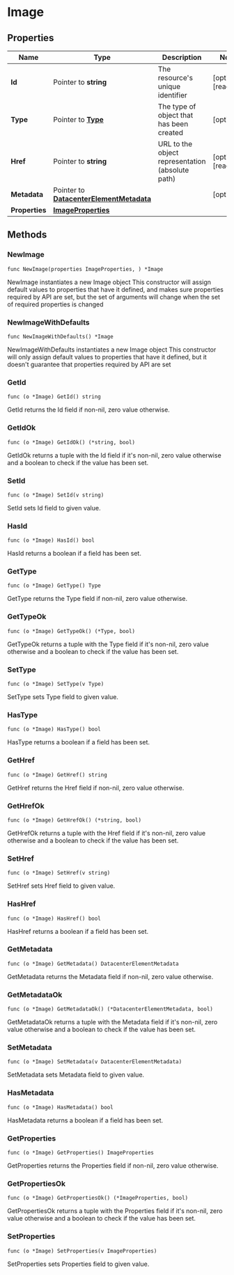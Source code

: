 # Image

## Properties

|Name | Type | Description | Notes|
|------------ | ------------- | ------------- | -------------|
|**Id** | Pointer to **string** | The resource&#39;s unique identifier | [optional] [readonly] |
|**Type** | Pointer to [**Type**](Type.md) | The type of object that has been created | [optional] |
|**Href** | Pointer to **string** | URL to the object representation (absolute path) | [optional] [readonly] |
|**Metadata** | Pointer to [**DatacenterElementMetadata**](DatacenterElementMetadata.md) |  | [optional] |
|**Properties** | [**ImageProperties**](ImageProperties.md) |  | |

## Methods

### NewImage

`func NewImage(properties ImageProperties, ) *Image`

NewImage instantiates a new Image object
This constructor will assign default values to properties that have it defined,
and makes sure properties required by API are set, but the set of arguments
will change when the set of required properties is changed

### NewImageWithDefaults

`func NewImageWithDefaults() *Image`

NewImageWithDefaults instantiates a new Image object
This constructor will only assign default values to properties that have it defined,
but it doesn't guarantee that properties required by API are set

### GetId

`func (o *Image) GetId() string`

GetId returns the Id field if non-nil, zero value otherwise.

### GetIdOk

`func (o *Image) GetIdOk() (*string, bool)`

GetIdOk returns a tuple with the Id field if it's non-nil, zero value otherwise
and a boolean to check if the value has been set.

### SetId

`func (o *Image) SetId(v string)`

SetId sets Id field to given value.

### HasId

`func (o *Image) HasId() bool`

HasId returns a boolean if a field has been set.

### GetType

`func (o *Image) GetType() Type`

GetType returns the Type field if non-nil, zero value otherwise.

### GetTypeOk

`func (o *Image) GetTypeOk() (*Type, bool)`

GetTypeOk returns a tuple with the Type field if it's non-nil, zero value otherwise
and a boolean to check if the value has been set.

### SetType

`func (o *Image) SetType(v Type)`

SetType sets Type field to given value.

### HasType

`func (o *Image) HasType() bool`

HasType returns a boolean if a field has been set.

### GetHref

`func (o *Image) GetHref() string`

GetHref returns the Href field if non-nil, zero value otherwise.

### GetHrefOk

`func (o *Image) GetHrefOk() (*string, bool)`

GetHrefOk returns a tuple with the Href field if it's non-nil, zero value otherwise
and a boolean to check if the value has been set.

### SetHref

`func (o *Image) SetHref(v string)`

SetHref sets Href field to given value.

### HasHref

`func (o *Image) HasHref() bool`

HasHref returns a boolean if a field has been set.

### GetMetadata

`func (o *Image) GetMetadata() DatacenterElementMetadata`

GetMetadata returns the Metadata field if non-nil, zero value otherwise.

### GetMetadataOk

`func (o *Image) GetMetadataOk() (*DatacenterElementMetadata, bool)`

GetMetadataOk returns a tuple with the Metadata field if it's non-nil, zero value otherwise
and a boolean to check if the value has been set.

### SetMetadata

`func (o *Image) SetMetadata(v DatacenterElementMetadata)`

SetMetadata sets Metadata field to given value.

### HasMetadata

`func (o *Image) HasMetadata() bool`

HasMetadata returns a boolean if a field has been set.

### GetProperties

`func (o *Image) GetProperties() ImageProperties`

GetProperties returns the Properties field if non-nil, zero value otherwise.

### GetPropertiesOk

`func (o *Image) GetPropertiesOk() (*ImageProperties, bool)`

GetPropertiesOk returns a tuple with the Properties field if it's non-nil, zero value otherwise
and a boolean to check if the value has been set.

### SetProperties

`func (o *Image) SetProperties(v ImageProperties)`

SetProperties sets Properties field to given value.




